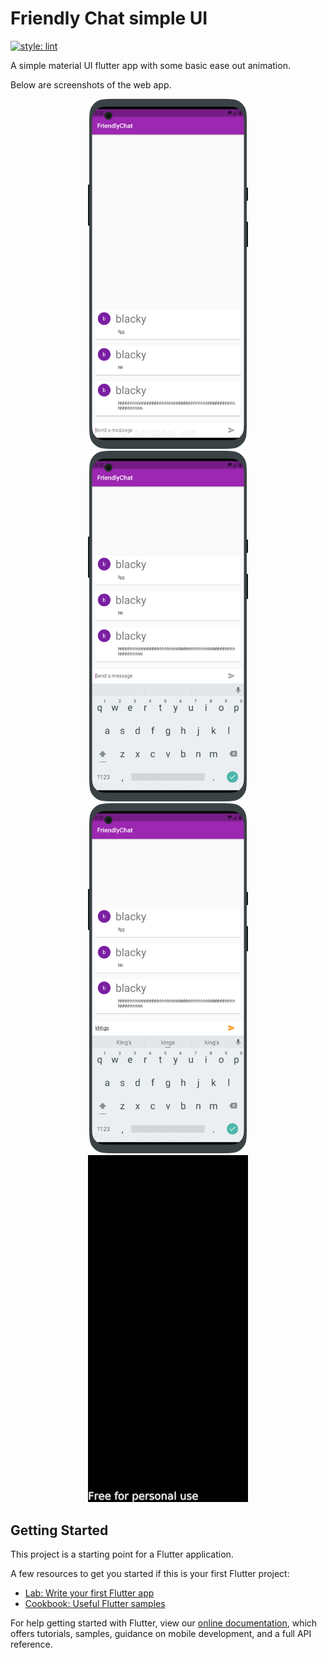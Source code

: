 # Friendly Chat simple UI

[![style: lint](https://img.shields.io/badge/style-lint-4BC0F5.svg)](https://pub.dev/packages/lint)

A simple material UI flutter app with some basic ease out animation.

Below are screenshots of the web app.

<p align='center'>
<img src='screenshots/screenshot1.png' width="256">
<img src='screenshots/screenshot2.png' width="256">
<img src='screenshots/screenshot3.png' width="256">
<img src='screenshots/screenshot4.gif' width="256">
</p>


## Getting Started

This project is a starting point for a Flutter application.

A few resources to get you started if this is your first Flutter project:

- [Lab: Write your first Flutter app](https://flutter.dev/docs/get-started/codelab)
- [Cookbook: Useful Flutter samples](https://flutter.dev/docs/cookbook)

For help getting started with Flutter, view our
[online documentation](https://flutter.dev/docs), which offers tutorials,
samples, guidance on mobile development, and a full API reference.

